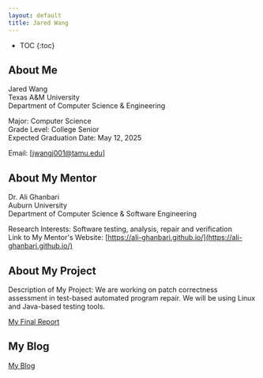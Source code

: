 ```yaml
---
layout: default
title: Jared Wang
---
```


* TOC
{:toc}

## About Me

Jared Wang  
Texas A&M University  
Department of Computer Science & Engineering

Major: Computer Science  
Grade Level: College Senior  
Expected Graduation Date: May 12, 2025  

Email: [jwangj001@tamu.edu]  


## About My Mentor

Dr. Ali Ghanbari  
Auburn University  
Department of Computer Science & Software Engineering  

Research Interests: Software testing, analysis, repair and verification  
Link to My Mentor's Website: [https://ali-ghanbari.github.io/](https://ali-ghanbari.github.io/)  


## About My Project

Description of My Project: We are working on patch correctness assessment in test-based automated program repair. We will be using Linux and Java-based testing tools.  


[My Final Report](files/finalreport.pdf)

## My Blog

[My Blog](blog.html)
